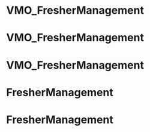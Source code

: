 # VMO_FresherManagement
# VMO_FresherManagement
# VMO_FresherManagement
# FresherManagement
# FresherManagement

